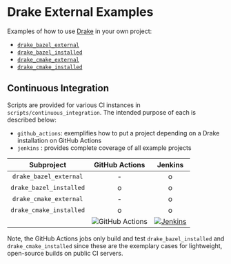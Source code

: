 # Drake External Examples

Examples of how to use [Drake](https://github.com/RobotLocomotion/drake) in your
own project:

* [`drake_bazel_external`](./drake_bazel_external)
* [`drake_bazel_installed`](./drake_bazel_installed)
* [`drake_cmake_external`](./drake_cmake_external)
* [`drake_cmake_installed`](./drake_cmake_installed)

## Continuous Integration

Scripts are provided for various CI instances in `scripts/continuous_integration`. The intended purpose of each is described below:

* `github_actions`:  exemplifies how to put a project depending on a Drake installation on GitHub Actions
* `jenkins` : provides complete coverage of all example projects

| **Subproject** | **GitHub Actions** | **Jenkins** |
|:---:|:---:|:---:|
| `drake_bazel_external` | - | o |
| `drake_bazel_installed` | o | o |
| `drake_cmake_external` | - | o |
| `drake_cmake_installed` | o | o | 
|| ![GitHub Actions](https://img.shields.io/github/workflow/status/RobotLocomotion/drake-external-examples/ci/master) | [![Jenkins](https://img.shields.io/jenkins/build.svg?jobUrl=https://drake-jenkins.csail.mit.edu/job/RobotLocomotion/job/drake-external-examples/job/master)](https://drake-jenkins.csail.mit.edu/job/RobotLocomotion/job/drake-external-examples/) |

Note, the GitHub Actions jobs only build and test `drake_bazel_installed` and
`drake_cmake_installed` since these are the exemplary cases for lightweight,
open-source builds on public CI servers.
